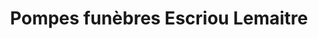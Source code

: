 ---
title: "Pompes funèbres Escriou Lemaitre"
url: /vaucouleurs/pompes-funebres-escriou-lemaitre/
shop: Bestattungen
---